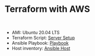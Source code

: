 # **Terraform with AWS**
<br>

- AMI: Ubuntu 20.04 LTS
- Terraform Script: [Server Setup][def1]
- Ansible Playbook: [Playbook][def2]
- Host inventory:   [Ansible Host][def3]


[def1]: server_setup.tf
[def2]: playbook.yaml
[def3]: host_inventory